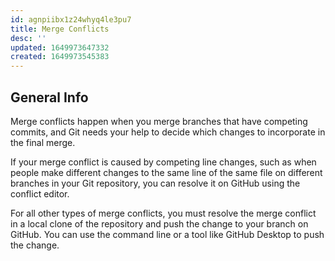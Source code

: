 ```yaml
---
id: agnpiibx1z24whyq4le3pu7
title: Merge Conflicts
desc: ''
updated: 1649973647332
created: 1649973545383
---
```

## General Info

Merge conflicts happen when you merge branches that have competing commits, and Git needs your help to decide which changes to incorporate in the final merge.

If your merge conflict is caused by competing line changes, such as when people make different changes to the same line of the same file on different branches in your Git repository, you can resolve it on GitHub using the conflict editor.

For all other types of merge conflicts, you must resolve the merge conflict in a local clone of the repository and push the change to your branch on GitHub. You can use the command line or a tool like GitHub Desktop to push the change.
